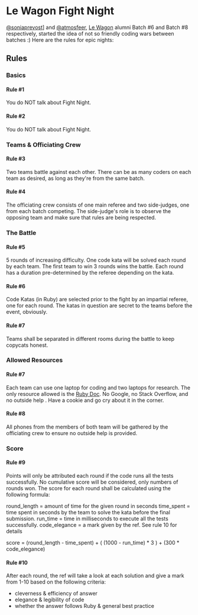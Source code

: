 # Le Wagon Fight Night

[@soniaprevost](https://github.com/soniaprevost)] and [@atmosfeer](https://github.com/soniaprevost), [Le Wagon](http://www.lewagon.org/en) alumni Batch #6 and Batch #8 respectively, started the idea of not so friendly coding wars between batches :) Here are the rules
for epic nights:

## Rules

### Basics

#### Rule #1

You do NOT talk about Fight Night.

#### Rule #2

You do NOT talk about Fight Night.

### Teams & Officiating Crew

#### Rule #3

Two teams battle against each other. There can be as many coders on each team as desired, as long as they're from the same batch.

#### Rule #4

The officiating crew consists of one main referee and two side-judges, one from each batch competing. The side-judge's role is to observe the opposing team and make sure that rules are being respected.

### The Battle

#### Rule #5

5 rounds of increasing difficulty. One code kata will be solved each round by each team. The first team to win 3 rounds wins the battle. Each round has a duration pre-determined by the referee depending on the kata.

#### Rule #6

Code Katas (in Ruby) are selected prior to the fight by an impartial referee, one for each round. The katas in question are secret to the teams before the event, obviously.

#### Rule #7

Teams shall be separated in different rooms during the battle to keep copycats honest.

### Allowed Resources

#### Rule #7

Each team can use one laptop for coding and two laptops for research. The only resource allowed is the [Ruby Doc](http://ruby-doc.org/). No Google, no Stack Overflow, and no outside help . Have a cookie and go cry about it in the corner.

#### Rule #8

All phones from the members of both team will be gathered by the officiating crew to ensure no outside help is provided.

### Score

#### Rule #9

Points will only be attributed each round if the code runs all the tests successfully. No cumulative score will be considered, only numbers of rounds won. The score for each round shall be calculated using the following formula:

round_length = amount of time for the given round in seconds
time_spent = time spent in seconds by the team to solve the kata before the final submission.
run_time = time in milliseconds to execute all the tests successfully.
code_elegance = a mark given by the ref. See rule 10 for details

score = (round_length - time_spent) + ( (1000 - run_time) * 3 ) + (300 * code_elegance)

#### Rule #10

After each round, the ref will take a look at each solution and give a mark from 1-10 based on the following criteria:
  - cleverness & efficiency of answer
  - elegance & legibility of code
  - whether the answer follows Ruby & general best practice



